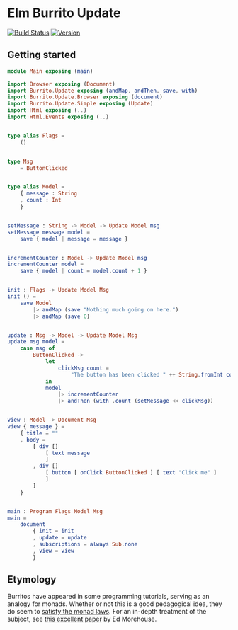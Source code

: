 # Elm Burrito Update

[![Build Status](https://img.shields.io/travis/laserpants/elm-burrito-update/master.svg?style=flat)](https://travis-ci.org/laserpants/elm-burrito-update)
[![Version](https://img.shields.io/badge/elm--version-0.19-blue.svg?colorB=ff69b4)](http://elm-lang.org/)

## Getting started

```elm
module Main exposing (main)

import Browser exposing (Document)
import Burrito.Update exposing (andMap, andThen, save, with)
import Burrito.Update.Browser exposing (document)
import Burrito.Update.Simple exposing (Update)
import Html exposing (..)
import Html.Events exposing (..)


type alias Flags =
    ()


type Msg
    = ButtonClicked


type alias Model =
    { message : String
    , count : Int
    }


setMessage : String -> Model -> Update Model msg
setMessage message model =
    save { model | message = message }


incrementCounter : Model -> Update Model msg
incrementCounter model =
    save { model | count = model.count + 1 }


init : Flags -> Update Model Msg
init () =
    save Model
        |> andMap (save "Nothing much going on here.")
        |> andMap (save 0)


update : Msg -> Model -> Update Model Msg
update msg model =
    case msg of
        ButtonClicked ->
            let
                clickMsg count =
                    "The button has been clicked " ++ String.fromInt count ++ " times."
            in
            model
                |> incrementCounter
                |> andThen (with .count (setMessage << clickMsg))


view : Model -> Document Msg
view { message } =
    { title = ""
    , body =
        [ div []
            [ text message
            ]
        , div []
            [ button [ onClick ButtonClicked ] [ text "Click me" ]
            ]
        ]
    }


main : Program Flags Model Msg
main =
    document
        { init = init
        , update = update
        , subscriptions = always Sub.none
        , view = view
        }
```

## Etymology

Burritos have appeared in some programming tutorials, serving as an analogy for monads.
Whether or not this is a good pedagogical idea, they do seem to [satisfy the monad laws](https://blog.plover.com/prog/burritos.html).
For an in-depth treatment of the subject, see [this excellent paper](http://emorehouse.web.wesleyan.edu/silliness/burrito_monads.pdf) by Ed Morehouse.
